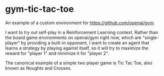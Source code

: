 # gym-tic-tac-toe

An example of a custom environment for https://github.com/openai/gym.

I want to try out self-play in a Reinforcement Learning context. Rather than the board game environments on openai/gym right now, which are "single-player" by providing a built-in opponent, I want to create an agent that learns a strategy by playing against itself, so it will try to maximize the reward for "player 1" and minimize it for "player 2".

The canonical example of a simple two player game is Tic Tac Toe, also known as Noughts and Crosses.
